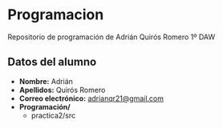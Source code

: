 # Programacion
Repositorio de programación de Adrián Quirós Romero 1º DAW
## Datos del alumno
* **Nombre:** Adrián
* **Apellidos:** Quirós Romero
* **Correo electrónico:** adrianqr21@gmail.com
* **Programación/**
  * practica2/src
